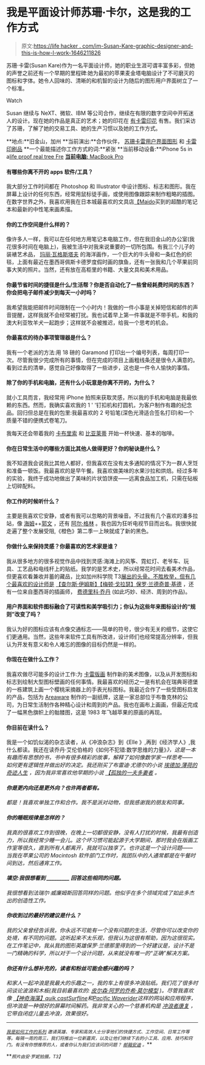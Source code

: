 # 我是平面设计师苏珊·卡尔，这是我的工作方式

> 原文:[https://life hacker . com/im-Susan-Kare-graphic-designer-and-this-is-how-I-work-1646211826](https://lifehacker.com/im-susan-kare-graphic-designer-and-this-is-how-i-work-1646211826)

苏珊·卡雷(Susan Kare)作为一名平面设计师，她的职业生涯可谓丰富多彩，但她的声誉之前还有一个早期的里程碑:她为最初的苹果麦金塔电脑设计了不可磨灭的图标和字体。她令人回味的、清晰的和机智的设计为随后的图形用户界面树立了一个标准。

Watch

Susan 继续与 NeXT、微软、IBM 等公司合作，继续在有限的数字空间中开拓迷人的设计。现在她的作品是真正的艺术；她的印花在 [有卡雷印花](http://www.kareprints.com/) 有售。我们采访了苏珊，了解了她的交易工具、她的生产习惯以及她的工作方式。

**地点:**旧金山，加州
**当前演出:**合作伙伴， [苏珊卡雷用户界面图形](http://www.kare.com/) 和 [卡雷印刷品](http://www.kareprints.com/)
**一个最能描述你工作方式的词:**紧张
**当前移动设备:**iPhone 5s in a[life proof real tree Fre](http://www.lifeproof.com/shop/us_en/iphone-5s/realtree-iphone-5s-fre-case/) [**当前电脑:** MacBook Pro](http://www.lifeproof.com/shop/us_en/iphone-5s/realtree-iphone-5s-fre-case/)

#### 有哪些你离不开的 apps 软件/工具？

我大部分工作时间都在 Photoshop 和 Illustrator 中设计图标、标志和图形。我在屏幕上设计的任何东西，经常用鼠标徒手画，或使用图像跟踪来制作粗略的插图。在数字世界之外，我喜欢用我在日本城最喜欢的文具店[【Maido](http://www.mymaido.com)买到的超酷的笔记本和最新的中性笔来画素描。

#### 你的工作空间是什么样的？

像许多人一样，我可以在任何地方用笔记本电脑工作，但在我旧金山的办公室(我花很多时间在电脑上)，我被生活中对我来说重要的一切所包围。有我三个儿子的装裱艺术品， [玛丽·瓦格斯塔夫](http://www.marywagstaff.com) 的海洋画作，一个巨大的牛头骨和一条红色的织毯，上面有最近在墨西哥佩斯卡德罗度假时画的旗鱼，还有一张我和几个苹果前同事大笑的照片。当然，还有放在高柜里的书籍、大量文具和美术用品。

#### 你最节省时间的捷径是什么/生活帮？你是否自动化了一些曾经耗费时间的东西？你会把电子邮件减少到每天一小时吗？

我希望我能把邮件时间限制在一个小时内！我做的一件小事是关掉短信和邮件的声音提醒，这样我就不会经常被打扰。我也试着早上第一件事就是不带手机，和我的澳大利亚牧羊犬一起跑步；这样就不会被推迟，给我一个思考的机会。

#### 你最喜欢的待办事项管理器是什么？

我有一个老派的方法:用 18 磅的 Garamond 打印出一个编号列表，每周打印一次。尽管我很少完成所有的事情，但在完成的项目上画粗线条还是很令人满意的。看到过去的清单，感觉自己好像取得了一些进步，这也是一件令人愉快的事情。

#### 除了你的手机和电脑，还有什么小玩意是你离不开的，为什么？

就小工具而言，我经常用 iPhone 拍照来获取灵感，所以我的手机和电脑是我最依赖的东西。然而，我确实喜欢我的 1 ' '钉扣机和打圆机，为客户制作有趣的纪念品。回归但总是在我的包里:我最喜欢的 2 号铅笔(深色光滑适合签名打印)和一个质量不错的便携式卷笔刀。

我每天还会带着我的 [卡布里索](http://www.amazon.com/Capresso-202-04-frothPRO/dp/B003LXY2HA?asc_campaign=InlineText&asc_refurl=https://lifehacker.com/im-susan-kare-graphic-designer-and-this-is-how-i-work-1646211826&asc_source=&tag=kinjalifehackerlink-20) 和 [比亚莱蒂](http://www.amazon.com/Bialetti-Express-3-Cup-Stovetop-Espresso/dp/B0000CF3Q6?asc_campaign=InlineText&asc_refurl=https://lifehacker.com/im-susan-kare-graphic-designer-and-this-is-how-i-work-1646211826&asc_source=&tag=kinjalifehackerlink-20) 开始一杯快速、基本的咖啡。

#### 你在日常生活中的哪些方面比其他人做得更好？你的秘诀是什么？

我不知道我会说我比其他人都好，但我喜欢在没有太多通知的情况下为一群人烹饪和准备一顿饭。我最喜欢的是早午餐。我喜欢做美味的水果沙拉和烘焙。经过多年的实验，我终于成功地做出了美味的片状馅饼皮——远离食品加工机，只需在砧板上切碎配料。

#### 你工作的时候听什么？

主要是我喜欢它安静，或者有我可以忽略的背景噪音。不过我有几个喜欢的潘多拉站，像 [海姆](http://haimtheband.com/)++[郭文](http://chromeo.net/) ，还有 [阿尔·格林](https://www.youtube.com/watch?v=COiIC3A0ROM) 。我也因为狂听电视节目而出名。我很快就走遍了整个发展受阻,《橙色》第二季一上映就成了新的黑色。

#### 你做什么来保持灵感？你最喜欢的艺术家是谁？

我从很多地方的很多视觉作品中找到灵感:海滩上的风筝、霓虹灯、老爷车、玩具、工艺品和电线杆上的贴纸。我学的是艺术史，所以经常花时间去看美术作品，但更喜欢看兼收并蓄的藏品，比如加州科学院 T3[展出的头骨。不胜枚举，但有几个最喜欢的设计师是](mailto:www.calacademy.org/academy/exhibits/skulls/) [【查尔斯·伊姆斯】](http://en.wikipedia.org/wiki/Charles_and_Ray_Eames)[【梅顿·戈拉瑟】](http://www.miltonglaser.com/)[保罗·兰德](http://www.paul-rand.com/)[奇普·基德](http://chipkidd.com/journal/) ，还有一位来自墨西哥的插画师， [费德里科·乔丹](http://www.fjordan.com/) (如此巧妙、经济、周到的作品)。

#### 用户界面和软件图标融合了可读性和美学吸引力；你认为这些年来图标设计的“规则”改变了吗？

我认为好的图标应该有点像交通标志——简单的符号，很少有无关的细节，这使它们更通用。当然，这些年来软件工具有所改进，设计师们也经常提高分辨率，但我认为开发有意义和令人难忘的图像的目标仍然是一样的。

#### 你现在在做什么工作？

我喜欢做尽可能多的设计工作:为 [卡雷版画](http://www.kareprints.com/) 制作新的美术图像，以及从开发图标和标志到绘制大型图标壁画的任何事情。我最喜欢的经历之一是有机会在瑞典哥德堡的一栋建筑上画一个樱桃采摘器上的手表光标图标。我最近合作了一些受图标启发的产品，包括为 [Areaware](http://areaware.com) 制作的一副纸牌，这是一家总部位于布鲁克林的公司，为日常生活制作各种精心设计和周到的产品。我也在画布上画画，但最近完成了一幅黑色旗帜上的骷髅图，这是 1983 年飞越苹果的原画的再现。

#### 你目前在读什么？

我是一个如饥似渴的杂志读者，从《冲浪杂志》到《Elle 》,再到《经济学人》,我什么都读。我还在读乔丹·艾伦伯格的《如何不犯错:数学思维的力量》[](http://www.amazon.com/How-Not-Be-Wrong-Mathematical/dp/1594205221?asc_campaign=InlineText&asc_refurl=https://lifehacker.com/im-susan-kare-graphic-designer-and-this-is-how-i-work-1646211826&asc_source=&tag=kinjalifehackerlink-20)*》，这是一本有趣而有思想的书，书中有很多精彩的故事，解释了如何像数学家一样思考——如何更有逻辑性并做出好的决定。我还刚买了布雷迪·尤德尔的小说 [*埃德加·薄荷的奇迹人生*](http://www.amazon.com/The-Miracle-Life-Edgar-Mint/dp/0375719180?asc_campaign=InlineText&asc_refurl=https://lifehacker.com/im-susan-kare-graphic-designer-and-this-is-how-i-work-1646211826&asc_source=&tag=kinjalifehackerlink-20) ，因为我非常喜欢他早期的小说 [*【孤独的一夫多妻者*](http://www.amazon.com/The-Lonely-Polygamist-A-Novel/dp/0393339718?asc_campaign=InlineText&asc_refurl=https://lifehacker.com/im-susan-kare-graphic-designer-and-this-is-how-i-work-1646211826&asc_source=&tag=kinjalifehackerlink-20) 。*

#### *你是更内向还是更外向？也许两者都有。*

*都是！我喜欢单独工作和合作。我不是派对动物，但我感谢我的朋友和同事。*

#### *你的睡眠规律是怎样的？*

*我真的很喜欢工作到很晚，在晚上一切都很安静，没有人打扰的时候，我最有创造力，所以我经常少睡一会儿。这个坏习惯可能起源于大学期间，那时我会在版画工作室等很久，直到所有人都离开，我就可以独享了。也许这是一个设计问题——当我在苹果公司的 Macintosh 软件部门工作时，我团队中的人通常都是在午餐时间到达，然后通宵工作。*

#### *填空:我很想看到 _________ 回答这些相同的问题。*

*我很想看到法瑞尔·威廉姆斯回答同样的问题。他似乎在多个领域完成了如此多杰出的创造性工作。*

#### *你收到过的最好的建议是什么？*

*我的父亲曾经告诉我，你永远不可能有一个没有问题的生活，尽管你可以改变你的处境，有不同的问题。这听起来不太乐观，但我认为这很有帮助，因为这很现实。在工作笔记中，我从我的图形英雄保罗·兰德那里得到的一个好建议是，设计不是一门精确的科学，所以对于一个设计问题，从来就没有唯一的“正确”解决方案。*

#### *你还有什么想补充的，读者和粉丝可能会感兴趣的吗？*

*和家人一起冲浪是我最大的乐趣之一，我的车上有很多冲浪贴纸。我们花了很多时间谈论波浪和木板(我目前最喜欢的: [皮尔森·阿罗的乔希·莫尔模型](http://www.arrowsurfshop.com/#!product/zoom1jmk/287121911/josh-mohr-model) )。尽管我喜欢像 [【神奇海藻】](http://magicseaweed.com/)[quik cast](http://www.stormsurf.com/page2/forecast/shortcast/quikcast.html)[Surfline](http://www.surfline.com/home/index.cfm)和[Pacific Waverider](http://pacificwaverider.com/)这样的网站和应用程序，但冲浪是一种很好的屏幕时间解药。我非常关心的一个慈善机构是 [冲浪者康复](http://www.surfershealing.org/) ，它带自闭症儿童去冲浪，效果很好。*

* * *

*<small></small>*[<small>*我是如何工作的系列*</small>](http://lifehacker.com/how-i-work/) <small>*邀请英雄、专家和高效人士分享他们的快捷方式、工作空间、日常工作等等。每隔一周的周三，我们将推出一位新嘉宾，以及让他们继续下去的小工具、应用、技巧和窍门。有没有你想推荐的人，或者你认为我们应该问的问题？*</small> [<small>*邮箱安迪*</small>](mailto:andy@lifehacker.com) <small>*。*</small>**

**<small>*照片由安·罗妮拍摄。*T3】</small>**